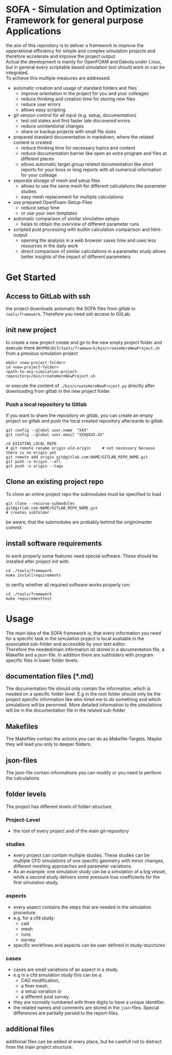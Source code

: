 
SOFA - Simulation and Optimization Framework for general purpose Applications 
===================================================================================================

the aim of this repository is to deliver a framework to improve the opperational efficiency for simple and complex simulation projects and therefore accelerate and improve the project output.  
Actual the development is mainly for OpenFOAM and Dakota under Linux, but in general every scriptable based simulation tool should work or can be integrated.  
To achieve this multiple measures are addressed:  

* automatic creation and usage of standard folders and files
  * improve orientation in the project for you and your colleages
  * reduce thinking and creation time for storing new files
  * reduce user errors
  * allows easy scripting
* git version control for all input (e.g. setup, documentation)
  * test old states and find faster late discovered errors
  * reduce unintentional changes
  * share or backup projects with small file sizes
* prepared standard documentation in markdown, where the related content is created
  * reduce thinking time for necessary topics and content
  * reduce documentation barrier like open an extra program and files at different places
  * allows automatic target group related documentation like short reports for your boss or long reports with all numerical information for your colleage
* seperate storage of mesh and setup files
  * allows to use the same mesh for different calculations like parameter studies
  * easy mesh replacement for multiple calculations
* use prepared OpenFoam-Setup-Files
  * reduce setup time
  * or use your own templates
* automatic comparison of similar simulation setups
  * helps to obtain the overview of different parameter runs
* scripted post processing with builtin calculation comparison and html-output
  * opening the analysis in a web browser saves time and uses less resources in the daily work
  * direct comparison of similar calculations in a parameter study allows better insights of the impact of different parameters



Get Started
===================================================================================================

Access to GitLab with ssh
---------------------------------------------------------------------------------------------------
the project downloads automatic the SOFA files from gitlab to `tools/framework`. Therefore you need ssh access to GitLab.  


init new project
---------------------------------------------------------------------------------------------------
to create a new project create and go to the new empty project folder and execute there `ANYPROJECT/tools/framework/bin/createHereNewProject.sh` from a previous simulation project

    mkdir <new-project-folder>
    cd <new-project-folder>
    <path-to-any-simulation-project-repository>/bin/createHereNewProject.sh

or execute the content of `./bin/createHereNewProject.py` directly after downloading from gitlab in the new project folder.  

### Push a local repository to Gitlab
If you want to share the repository on gitlab, you can create an empty project on gitlab and push the local created repository afterwards to gitlab. 

    git config --global user.name  "XXX"
    git config --global user.email "XXX@XXX.XX"

    cd EXISTING_LOCAL_REPO
    # git remote rename origin old-origin     # not necessary because there is no origin yet
    git remote add origin git@gitlab.com:NAME/GITLAB_REPO_NAME.git
    git push -u origin --all
    git push -u origin --tags


Clone an existing project repo
---------------------------------------------------------------------------------------------------
To clone an online project repo the submodules must be specified to load

    git clone --recurse-submodules git@gitlab.com:NAME/GITLAB_REPO_NAME.git
    # creates subfolder 

be aware, that the submodules are probably behind the origin/master commit


install software requirements
---------------------------------------------------------------------------------------------------
to work properly some features need special software. These should be installed after project init with:  

    cd ./tools/framework
    make installrequirements

to verifiy whether all required software works properly run: 

    cd ./tools/framework
    make requirementtest



Usage
===================================================================================================

The main idea of the SOFA framework is, that every information you need for a specific task in the simulation project is local available in the associated sub-folder and accessible by your text editor.  
Therefore the needed/main information ist stored in a documentation file, a Makefile and a json-file. In addition there are subfolders with program specific files in lower folder levels.


documentation files (*.md)
---------------------------------------------------------------------------------------------------
The documentation file should only contain the information, which is needed on a specific folder level. E.g in the root folder should only be the project specific information like who hired me to do something and which simulations will be perormed. More detailed information to the simulations will be in the documentation file in the related sub-folder


Makefiles
---------------------------------------------------------------------------------------------------
The Makefiles contain the actions you can do as Makefile-Targets. Maybe they will lead you only to deeper folders.


json-files
---------------------------------------------------------------------------------------------------
The json-file contain informations you can modify or you need to perform the calculations


folder levels
---------------------------------------------------------------------------------------------------
The project has different levels of folder-structure. 

### Project-Level
* the root of every project and of the main git-repository

### studies
* every project can contain multiple studies. These studies can be multiple CFD simulations of one specific geometry with minor changes, different meshing approaches and parameter variations.  
* As an example: one simulation study can be a simulation of a big vessel, while a second study delivers some pressure loss coefficients for the first simulation study.

### aspects 
* every aspect contains the steps that are needed in the simulation procedure.  
* e.g. for a cfd study:
    * cad
    * mesh
    * runs
    * survey
* specific workflows and aspects can be user defined in study-sturctures

### cases
* cases are small variations of an aspect in a study. 
* e.g in a cfd simulation study this can be a: 
    * CAD modification, 
    * a finer mesh, 
    * a setup variation or 
    * a different post survey. 
* they are normally numbered with three digits to have a unique identifier. 
* the related names and comments are stored in the `json`-files. Special differences are partially parsed to the report-files. 


additional files
---------------------------------------------------------------------------------------------------
additional files can be added at every place, but be carefull not to distract from the main project structure.  
